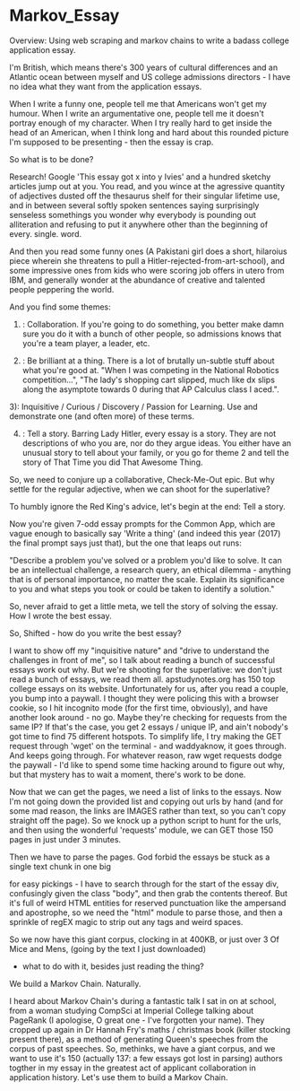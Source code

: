 # Markov_Essay

Overview: Using web scraping and markov chains to write a badass college application essay.

I'm British, which means there's 300 years of cultural differences and an Atlantic ocean between myself and US college
admissions directors - I have no idea what they want from the application essays.

When I write a funny one, people tell me that Americans won't get my humour. When I write an argumentative one,
people tell me it doesn't portray enough of my character. When I try really hard to get inside the head of an American,
when I think long and hard about this rounded picture I'm supposed to be presenting - then the essay is crap.

So what is to be done?

Research! Google 'This essay got x into y Ivies' and a hundred sketchy
articles jump out at you. You read, and you wince at the agressive quantity of adjectives dusted off the 
thesaurus shelf for their singular lifetime use, and in between several softly spoken sentences saying surprisingly
senseless somethings you wonder why everybody is pounding out alliteration and refusing to put it anywhere other than
the beginning of every. single. word.

And then you read some funny ones (A Pakistani girl does a short, hilaroius piece wherein she threatens to pull a Hitler-rejected-from-art-school), 
and some impressive ones from kids who were scoring job offers in utero from IBM, and generally wonder at the abundance of creative and talented
people peppering the world.

And you find some themes:

1) : Collaboration. If you're going to do something, you better make damn sure you do it with a bunch of other
people, so admissions knows that you're a team player, a leader, etc.

2) : Be brilliant at a thing. There is a lot of brutally un-subtle stuff about what you're good at. "When I was
competing in the National Robotics competition...", "The lady's shopping cart slipped, much like dx slips along the asymptote
towards 0 during that AP Calculus class I aced.".

3): Inquisitive / Curious / Discovery / Passion for Learning. Use and demonstrate one (and often more) of these terms.

4) : Tell a story. Barring Lady Hitler, every essay is a story. They are not
descriptions of who you are, nor do they argue ideas. You either have an unusual story to tell about your family, or you
go for theme 2 and tell the story of That Time you did That Awesome Thing.

So, we need to conjure up a collaborative, Check-Me-Out epic. But why settle for the regular adjective, when we can shoot 
for the superlative?

To humbly ignore the Red King's advice, let's begin at the end: Tell a story. 

Now you're given 7-odd essay prompts for the Common App, which are vague enough to basically say 'Write a thing' (and indeed
this year (2017) the final prompt says just that), but the one that leaps out runs: 

"Describe a problem you've solved or a problem you'd like to solve. It can be an intellectual challenge, a research query, 
an ethical dilemma - anything that is of personal importance, no matter the scale. Explain its significance to you 
and what steps you took or could be taken to identify a solution."

So, never afraid to get a little meta, we tell the story of solving the essay. How I wrote the best essay.

So, Shifted - how do you write the best essay?

I want to show off my "inquisitive nature" and "drive to understand the challenges in front of me",
so I talk about reading a bunch of successful essays work out why. But we're shooting for the superlative: we don't just 
read a bunch of essays, we read them all. apstudynotes.org has 150 top college essays on its website. Unfortunately for us,
after you read a couple, you bump into a paywall. I thought they were policing this with a browser cookie, so I hit incognito
mode (for the first time, obviously), and have another look around - no go. Maybe they're checking for requests from the same
IP? If that's the case, you get 2 essays / unique IP, and ain't nobody's got time to find 75 different hotspots. To simplify
life, I try making the GET request through 'wget' on the terminal - and waddyaknow, it goes through. And keeps going through.
For whatever reason, raw wget requests dodge the paywall - I'd like to spend some time hacking around to figure out why,
but that mystery has to wait a moment, there's work to be done.

Now that we can get the pages, we need a list of links to the essays. Now I'm not going down the provided list and copying
out urls by hand (and for some mad reason, the links are IMAGES rather than text, so you can't copy straight off the page).
So we knock up a python script to hunt for the urls, and then using the wonderful 'requests' module, we can GET those 150
pages in just under 3 minutes. 

Then we have to parse the pages. God forbid the essays be stuck as a single text chunk in one big <p class="essay"> for
easy pickings - I have to search through for the start of the essay div, confusingly given the class "body", and then
grab the contents thereof. But it's full of weird HTML entities for reserved punctuation like the ampersand and apostrophe, 
so we need the "html" module to parse those, and then a sprinkle of regEX magic to strip out any tags and weird spaces. 

So we now have this giant corpus, clocking in at 400KB, or just over 3 Of Mice and Mens, (going by the text I just downloaded)
- what to do with it, besides just reading the thing?

We build a Markov Chain. Naturally.

I heard about Markov Chain's during a fantastic talk I sat in on at school, from a woman studying CompSci at Imperial College
talking about PageRank (I apologise, O great one - I've forgotten your name). They cropped up again in Dr Hannah Fry's 
maths / christmas book (killer stocking present there), as a method of generating Queen's speeches from the corpus of past
speeches. So, methinks, we have a giant corpus, and we want to use it's 150 (actually 137: a few essays got lost in parsing)
authors togther in my essay in the greatest act of applicant collaboration in application history. Let's use them to build 
a Markov Chain.

